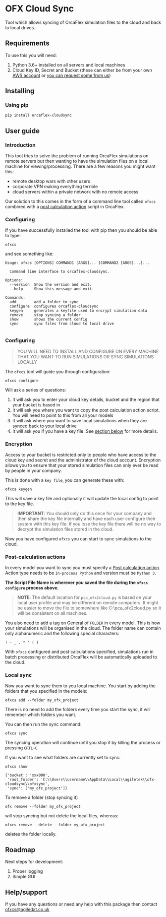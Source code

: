 # OFX Cloud Sync

Tool which allows syncing of OrcaFlex simulation files to the cloud and back to local drives.

## Requirements

To use this you will need:

1. Python 3.6+ installed on all servers and local machines
2. Cloud Key ID, Secret and Bucket (these can either be from your own [AWS account](https://aws.amazon.com/premiumsupport/knowledge-center/create-and-activate-aws-account/) or [you can request some from us](mailto:ofxcs@agiledat.co.uk?subject=Request%20for%20ofx-cloudsync%20keys&body=Hi.%20I'd%20like%20to%20be%20able%20to%20use%20this%20cool%20OrcaFlex%20cloud%20sync%20tool.)) 


## Installing


### Using pip

```bash
pip install orcaflex-cloudsync
```

## User guide

### Introduction

This tool tries to solve the problem of running OrcaFlex simulations on remote servers but then wanting to have the simulation files on a local machine for viewing/processing. There are a few reasons you might want this:

- remote desktop wars with other users
- corporate VPN making everything terrible
- cloud servers within a private network with no remote access

Our solution to this comes in the form of a command line tool called `ofxcs` combined with a [post calculation action](https://www.orcina.com/webhelp/OrcaFlex/Content/html/Generaldata,Postcalculationactions.htm) script in OrcaFlex.

### Configuring

If you have successfully installed the tool with pip then you should be able to type:

```commandline
ofxcs
```

and see something like:

```
Usage: ofxcs [OPTIONS] COMMAND1 [ARGS]... [COMMAND2 [ARGS]...]...

  Command line interface to orcaflex-cloudsync.

Options:
  --version  Show the version and exit.
  --help     Show this message and exit.

Commands:
  add        add a folder to sync
  configure  configures orcaflex-cloudsync
  keygen     generates a keyfile used to encrypt simulation data
  remove     stop syncing a folder
  show       shows the current config
  sync       sync files from cloud to local drive


```

### Configuring

> YOU WILL NEED TO INSTALL AND CONFIGURE ON EVERY MACHINE THAT YOU WANT TO RUN SIMULATIONS OR SYNC SIMULATIONS LOCALLY


The `ofxcs` tool will guide you through configuration:

```commandline
ofxcs configure
```

Will ask a series of questions:

1. It will ask you to enter your cloud key details, bucket and the region that your bucket is based in
2. It will ask you where you want to copy the post calculation action script. You will need to point to this from all your models
3. It will ask where you want to save local simulations when they are synced back to your local drive
4. It will ask you if you have a key file. See [section below](#Encryption) for more details.

### Encryption

Access to your bucket is restricted only to people who have access to the cloud key and secret and the administrator of the cloud account. Encryption allows you to ensure that your stored simulation files can only ever be read by people in your company.

This is done with a `key file`, you can generate these with:

```commandline
ofxcs keygen
``` 


This will save a key file and optionally it will update the local config to point to the key file. 

> **IMPORTANT**: You should only do this once for your company and then share the key file internally and have each user configure their system with this key file. If you lose the key file there will be no way to decrypt the simulation files stored in the cloud. 

Now you have configured `ofxcs` you can start to sync simulations to the cloud. 

### Post-calculation actions

In every model you want to sync you must specify a [Post calculation action](https://www.orcina.com/webhelp/OrcaFlex/Content/html/Generaldata,Postcalculationactions.htm). Action type needs to be `In-process Python` and version must be `Python 3`.


__The Script File Name is wherever you saved the file during the `ofxcs configure` process above.__


> __NOTE__: The default location for `pca_ofx2cloud.py` is based on your local user profile and may be different on remote computers. It might be easier to move the file to somewhere like C:\pca_ofx2cloud.py so it will be consistent on all machines.

You also need to add a tag on General of `FOLDER` in every model. This is how your simulations will be organised in the cloud. The folder name can contain only alphanumeric and the following special characters:

```text
! - _ . * ' ( )
```


With `ofxcs` configured and post calculations specified, simulations run in batch processing or distributed OrcaFlex will be automatically uploaded to the cloud. 

### Local sync

Now you want to sync them to you local machine. You start by adding the folders that you specified in the models:

```commandline
ofxcs add --folder my_ofx_project
```

There is no need to add the folders every time you start the sync, it will remember which folders you want.

You can then run the sync command:

```commandline
ofxcs sync
```

The syncing operation will continue until you stop it by killing the process or pressing `CRTL+C`.

If you want to see what folders are currently set to sync:

```commandline
ofxcs show
```

```
{'bucket': 'xxx000',
 'root_folder': 'C:\\Users\\username\\AppData\\Local\\agiletek\\ofx-cloudsync\\ofxsync',
 'sync': ['my_ofx_project']}
```

To remove a folder (stop syncing it)

```commandline
ofx remove --folder my_ofx_project
```

will stop syncing but not delete the local files, whereas:

```commandline
ofxcs remove --delete --folder my_ofx_project
```

deletes the folder locally.


## Roadmap

Next steps for development:

1. Proper logging
2. Simple GUI

## Help/support

If you have any questions or need any help with this package then contact [ofxcs@agiledat.co.uk](mailto:ofxcs@agiledat.co.uk)